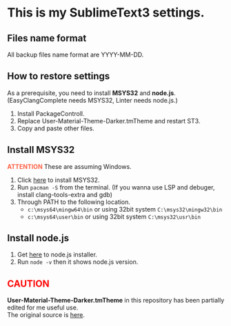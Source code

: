 # This is my SublimeText3 settings.

Files name format
-------------------------
All backup files name format are YYYY-MM-DD.

How to restore settings
-------------------------
As a prerequisite, you need to install __MSYS32__ and __node.js__. (EasyClangComplete needs MSYS32, Linter needs node.js.)

1. Install PackageControll.
2. Replace User-Material-Theme-Darker.tmTheme and restart ST3.
3. Copy and paste other files.

Install MSYS32
-------------------------
<font color="Tomato">__ATTENTION__</font> These are assuming Windows.

1. Click [here](https://www.msys2.org/) to install MSYS32.
2. Run ``pacman -S`` from the terminal. (If you wanna use LSP and debuger, install clang-tools-extra and gdb)
3. Through PATH to the following location.
	* ``c:\msys64\mingw64\bin`` or using 32bit system ``C:\msys32\mingw32\bin``
	* ``c:\msys64\user\bin`` or using 32bit system ``C:\msys32\usr\bin``

Install node.js
----------------------
1. Get [here](https://nodejs.org/) to node.js installer.
2. Run ``node -v`` then it shows node.js version.

<font color="Red">CAUTION</font>
---------------------------
__User-Material-Theme-Darker.tmTheme__ in this repository has been partially edited for me useful use.  
The original source is [here](https://packagecontrol.io/packages/Material%20Theme).
